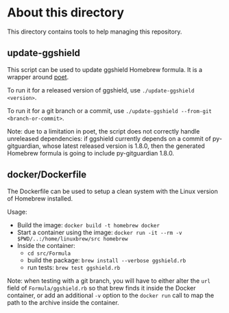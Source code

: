 # About this directory

This directory contains tools to help managing this repository.

## update-ggshield

This script can be used to update ggshield Homebrew formula. It is a wrapper around [poet](https://github.com/tdsmith/homebrew-pypi-poet).

To run it for a released version of ggshield, use `./update-ggshield <version>`.

To run it for a git branch or a commit, use `./update-ggshield --from-git <branch-or-commit>`.

Note: due to a limitation in poet, the script does not correctly handle unreleased dependencies: if ggshield currently depends on a commit of py-gitguardian, whose latest released version is 1.8.0, then the generated Homebrew formula is going to include py-gitguardian 1.8.0.

## docker/Dockerfile

The Dockerfile can be used to setup a clean system with the Linux version of Homebrew installed.

Usage:

- Build the image: `docker build -t homebrew docker`
- Start a container using the image: `docker run -it --rm -v $PWD/..:/home/linuxbrew/src homebrew`
- Inside the container:
    - `cd src/Formula`
    - build the package: `brew install --verbose ggshield.rb`
    - run tests: `brew test ggshield.rb`

Note: when testing with a git branch, you will have to either alter the `url` field of `Formula/ggshield.rb` so that brew finds it inside the Docker container, or add an additional `-v` option to the `docker run` call to map the path to the archive inside the container.
